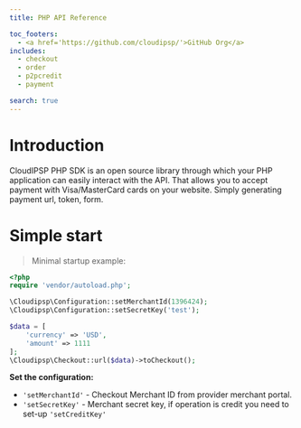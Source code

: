 ```yaml
---
title: PHP API Reference

toc_footers:
  - <a href='https://github.com/cloudipsp/'>GitHub Org</a>
includes:
  - checkout
  - order
  - p2pcredit
  - payment

search: true
---
```


# Introduction

CloudIPSP PHP SDK is an open source library through which your PHP application can easily interact with the API. That allows you to accept payment with Visa/MasterCard cards on your website. Simply generating payment url, token, form.

# Simple start

> Minimal startup example:

```php
<?php
require 'vendor/autoload.php';

\Cloudipsp\Configuration::setMerchantId(1396424);
\Cloudipsp\Configuration::setSecretKey('test');

$data = [
    'currency' => 'USD',
    'amount' => 1111
];
\Cloudipsp\Checkout::url($data)->toCheckout();
```

**Set the configuration:**

* ```'setMerchantId'``` - Checkout Merchant ID from provider merchant portal.
* ```'setSecretKey'``` - Merchant secret key, if operation is credit you need to set-up ```'setCreditKey'```



